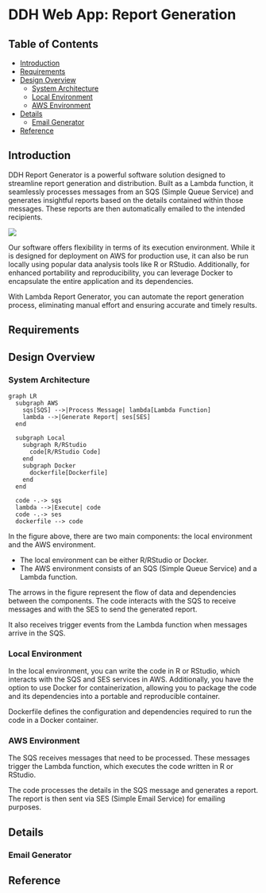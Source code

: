 # DDH Web App: Report Generation

## Table of Contents
- [Introduction](#introduction)
- [Requirements](#Requirements)
- [Design Overview](#Design-Overview)
  - [System Architecture](#system-architecture)
  - [Local Environment](#local-environment)
  - [AWS Environment](#aws-environment)
- [Details](#Details)
  - [Email Generator](#email-generator)
- [Reference](#reference)

## Introduction
DDH Report Generator is a powerful software solution designed to streamline report generation and distribution. Built as a Lambda function, it seamlessly processes messages from an SQS (Simple Queue Service) and generates insightful reports based on the details contained within those messages. These reports are then automatically emailed to the intended recipients.

![](https://s2.loli.net/2023/06/15/Q6ABKXin8dl2xva.png)

Our software offers flexibility in terms of its execution environment. While it is designed for deployment on AWS for production use, it can also be run locally using popular data analysis tools like R or RStudio. Additionally, for enhanced portability and reproducibility, you can leverage Docker to encapsulate the entire application and its dependencies.

With Lambda Report Generator, you can automate the report generation process, eliminating manual effort and ensuring accurate and timely results.

## Requirements

## Design Overview

### System Architecture
```mermaid
graph LR
  subgraph AWS
    sqs[SQS] -->|Process Message| lambda[Lambda Function]
    lambda -->|Generate Report| ses[SES]
  end

  subgraph Local
    subgraph R/RStudio
      code[R/RStudio Code]
    end
    subgraph Docker
      dockerfile[Dockerfile]
    end
  end

  code -.-> sqs
  lambda -->|Execute| code
  code -.-> ses
  dockerfile --> code

```
In the figure above, there are two main components: the local environment and the AWS environment.
+ The local environment can be either R/RStudio or Docker.
+ The AWS environment consists of an SQS (Simple Queue Service) and a Lambda function. 

The arrows in the figure represent the flow of data and dependencies between the components. The code interacts with the SQS to receive messages and with the SES to send the generated report. 

It also receives trigger events from the Lambda function when messages arrive in the SQS. 

### Local Environment
In the local environment, you can write the code in R or RStudio, which interacts with the SQS and SES services in AWS. Additionally, you have the option to use Docker for containerization, allowing you to package the code and its dependencies into a portable and reproducible container.

Dockerfile defines the configuration and dependencies required to run the code in a Docker container.

### AWS Environment
The SQS receives messages that need to be processed. These messages trigger the Lambda function, which executes the code written in R or RStudio. 

The code processes the details in the SQS message and generates a report. The report is then sent via SES (Simple Email Service) for emailing purposes.

## Details

### Email Generator

## Reference
